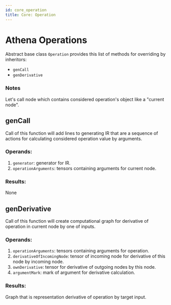 ```yaml
---
id: core_operation
title: Core: Operation
---
```


# Athena Operations
Abstract base class `Operation` provides this list of methods for 
overriding by inheritors:
- `genCall`
- `genDerivative`

### Notes
Let's call node which contains considered operation's object like a "current node".

## genCall 
Call of this function will add lines to generating IR that are a sequence of
actions for calculating considered operation value by arguments.

### Operands:

1. `generator`: generator for IR.
2. `operationArguments`: tensors containing arguments for current node.

### Results:

None

## genDerivative 
Call of this function will create computational graph for derivative
of operation in current node by one of inputs.

### Operands:

1. `operationArguments`: tensors containing arguments for operation.
2. `derivativeOfIncomingNode`: tensor of incoming node for derivative of this node by incoming node.
3. `ownDerivative`: tensor for derivative of outgoing nodes by this node.
3. `argumentMark`: mark of argument for derivative calculation.

### Results:

Graph that is representation derivative of operation by target input.
